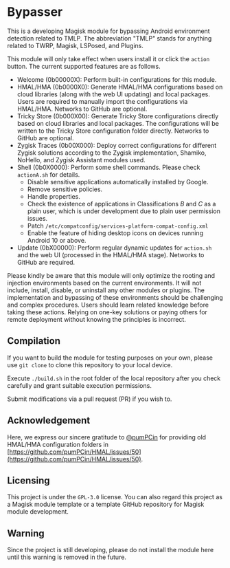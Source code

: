 # Bypasser

This is a developing Magisk module for bypassing Android environment detection related to TMLP. The abbreviation "TMLP" stands for anything related to TWRP, Magisk, LSPosed, and Plugins. 

This module will only take effect when users install it or click the ``action`` button. The current supported features are as follows. 

- Welcome (0b00000X): Perform built-in configurations for this module. 
- HMAL/HMA (0b0000X0): Generate HMAL/HMA configurations based on cloud libraries (along with the web UI updating) and local packages. Users are required to manually import the configurations via HMAL/HMA. Networks to GitHub are optional. 
- Tricky Store (0b000X00): Generate Tricky Store configurations directly based on cloud libraries and local packages. The configurations will be written to the Tricky Store configuration folder directly. Networks to GitHub are optional. 
- Zygisk Traces (0b00X000): Deploy correct configurations for different Zygisk solutions according to the Zygisk implementation, Shamiko, NoHello, and Zygisk Assistant modules used. 
- Shell (0b0X0000): Perform some shell commands. Please check ``actionA.sh`` for details. 
  - Disable sensitive applications automatically installed by Google. 
  - Remove sensitive policies. 
  - Handle properties. 
  - Check the existence of applications in Classifications $B$ and $C$ as a plain user, which is under development due to plain user permission issues. 
  - Patch ``/etc/compatconfig/services-platform-compat-config.xml``
  - Enable the feature of hiding desktop icons on devices running Android 10 or above. 
- Update (0bX00000): Perform regular dynamic updates for ``action.sh`` and the web UI (processed in the HMAL/HMA stage). Networks to GitHub are required. 

Please kindly be aware that this module will only optimize the rooting and injection environments based on the current environments. It will not include, install, disable, or uninstall any other modules or plugins. 
The implementation and bypassing of these environments should be challenging and complex procedures. Users should learn related knowledge before taking these actions. 
Relying on one-key solutions or paying others for remote deployment without knowing the principles is incorrect. 

## Compilation

If you want to build the module for testing purposes on your own, please use ``git clone`` to clone this repository to your local device.

Execute ``./build.sh`` in the root folder of the local repository after you check carefully and grant suitable execution permissions. 

Submit modifications via a pull request (PR) if you wish to. 

## Acknowledgement

Here, we express our sincere gratitude to [@pumPCin](https://github.com/pumPCin) for providing old HMAL/HMA configuration folders in [https://github.com/pumPCin/HMAL/issues/50](https://github.com/pumPCin/HMAL/issues/50). 

## Licensing

This project is under the ``GPL-3.0`` license. You can also regard this project as a Magisk module template or a template GitHub repository for Magisk module development. 

## Warning

Since the project is still developing, please do not install the module here until this warning is removed in the future. 
